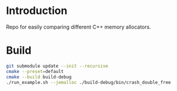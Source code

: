 # Introduction

Repo for easily comparing different C++ memory allocators.

# Build

```bash
git submodule update --init --recursive
cmake --preset=default
cmake --build build-debug
./run_example.sh --jemalloc ./build-debug/bin/crash_double_free
```
